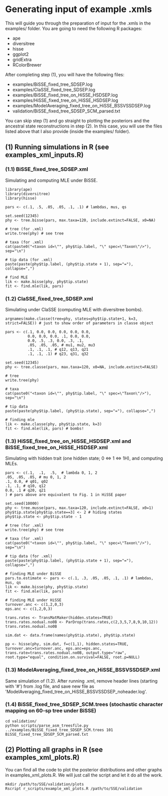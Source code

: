 # Generating input of example .xmls    

This will guide you through the preparation of input for the .xmls in the examples/ folder.
You are going to need the following R packages:

* ape
* diversitree
* hisse
* ggplot2
* gridExtra
* RColorBrewer

After completing step (1), you will have the following files:

* examples/BiSSE_fixed_tree_SDSEP.log
* examples/ClaSSE_fixed_tree_SDSEP.log
* examples/BiSSE_fixed_tree_on_HiSSE_HSDSEP.log
* examples/HiSSE_fixed_tree_on_HiSSE_HSDSEP.log
* examples/ModelAveraging_fixed_tree_on_HiSSE_BSSVSSDSEP.log
* validation/BiSSE_fixed_tree_SDSEP_SCM_parsed.txt

You can skip step (1) and go straight to plotting the posteriors and the ancestral state reconstructions in step (2).
In this case, you will use the files listed above that I also provide (inside the examples/ folder).

## (1) Running simulations in R (see examples_xml_inputs.R)    
### (1.1) BiSSE_fixed_tree_SDSEP.xml    
Simulating and computing MLE under BiSSE.    

```
library(ape)
library(diversitree)
library(hisse)

pars <- c(.1, .5, .05, .05, .1, .1) # lambdas, mus, qs

set.seed(12345)
phy <- tree.bisse(pars, max.taxa=120, include.extinct=FALSE, x0=NA)

# tree (for .xml)
write.tree(phy) # see tree

# taxa (for .xml)
cat(paste0("<taxon id=\"", phy$tip.label, "\" spec=\"Taxon\"/>"), sep="\n")

# tip data (for .xml)
paste(paste(phy$tip.label, (phy$tip.state + 1), sep="="), collapse=",")

# find MLE
lik <- make.bisse(phy, phy$tip.state)
fit <- find.mle(lik, pars)
```

### (1.2) ClaSSE_fixed_tree_SDSEP.xml
Simulating under ClaSSE (computing MLE with diversitree bombs).    

```
argnames(make.classe(tree=phy, states=phy$tip.state+1, k=3, strict=FALSE)) # just to show order of parameters in classe object

pars <- c(.1, 0.0, 0.0, 0.0, 0.0, 0.0,
          0.0, 0.0, 0.0, .1, 0.0, 0.0,
          0.0, .5, .3, 0.0, .3, .1,
          .05, .05, .05, # mu1, mu2, mu3
          .1, .1, .1, # q12, q13, q21
          .1, .1, .1) # q23, q31, q32

set.seed(12345)
phy <- tree.classe(pars, max.taxa=120, x0=NA, include.extinct=FALSE)

# tree
write.tree(phy)

# taxa
cat(paste0("<taxon id=\"", phy$tip.label, "\" spec=\"Taxon\"/>"), sep="\n")

# tip data
paste(paste(phy$tip.label, (phy$tip.state), sep="="), collapse=",")

# finding mle
lik <- make.classe(phy, phy$tip.state, k=3)
fit <- find.mle(lik, pars) # bombs!
```

### (1.3) HiSSE_fixed_tree_on_HiSSE_HSDSEP.xml and BiSSE_fixed_tree_on_HiSSE_HSDSEP.xml    
Simulating with hidden trait (one hidden state; 0 ⇔ 1 ⇔ 1H), and computing MLEs.    

```
pars <- c(.1,  .1,  .5,  # lambda 0, 1, 2
.05, .05, .05, # mu 0, 1, 2
.1, 0.0, # q01, q02
.1, .1, # q10, q12
0.0, .1 # q20, q21
) # pars above are equivalent to Fig. 1 in HiSSE paper

set.seed(10000)
phy <- tree.musse(pars, max.taxa=120, include.extinct=FALSE, x0=1)
phy$tip.state[phy$tip.state==3] <- 2 # hiding states
phy$tip.state <- phy$tip.state - 1

# tree (for .xml)
write.tree(phy) # see tree

# taxa (for .xml)
cat(paste0("<taxon id=\"", phy$tip.label, "\" spec=\"Taxon\"/>"), sep="\n")

# tip data (for .xml)
paste(paste(phy$tip.label, (phy$tip.state + 1), sep="="), collapse=",")

# finding MLE under BiSSE
pars.to.estimate <- pars <- c(.1, .3, .05, .05, .1, .1) # lambdas, mus, qs
lik <- make.bisse(phy, phy$tip.state)
fit <- find.mle(lik, pars)

# finding MLE under HiSSE
turnover.anc <- c(1,2,0,3)
eps.anc <- c(1,2,0,3)

trans.rates <- TransMatMaker(hidden.states=TRUE)
trans.rates.nodual.no0B <- ParDrop(trans.rates,c(2,3,5,7,8,9,10,12))
trans.rates.nodual.no0B

sim.dat <- data.frame(names(phy$tip.state), phy$tip.state)

pp <- hisse(phy, sim.dat, f=c(1,1), hidden.states=TRUE, turnover.anc=turnover.anc, eps.anc=eps.anc, trans.rate=trans.rates.nodual.no0B, output.type="raw", root.type="equal", condition.on.survival=FALSE, root.p=NULL)
```

### (1.3) ModelAveraging_fixed_tree_on_HiSSE_BSSVSSDSEP.xml
Same simulation of (1.2).
After running .xml, remove header lines (starting with '#') from .log file, and save new file as 'ModelAveraging_fixed_tree_on_HiSSE_BSSVSSDSEP_noheader.log'.

### (1.4) BiSSE_fixed_tree_SDSEP_SCM.trees (stochastic character mapping on 60-sp tree under BiSSE)

```
cd validation/
python scripts/parse_asm_treesfile.py ../examples/BiSSE_fixed_tree_SDSEP_SCM.trees 101 BiSSE_fixed_tree_SDSEP_SCM_parsed.txt
```

## (2) Plotting all graphs in R (see examples_xml_plots.R)    

You can find all the code to plot the posterior distributions and other graphs in examples_xml_plots.R.
We will just call the script and let it do all the work.    

```
mkdir /path/to/SSE/validation/plots
Rscript r_scripts/example_xml_plots.R /path/to/SSE/validation
```

